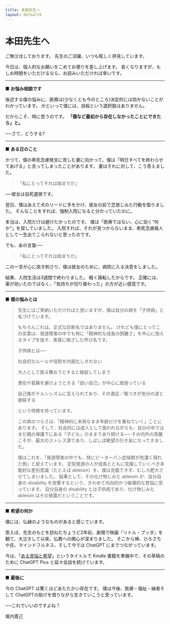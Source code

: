 ```yaml
---
title: 本田先生へ
layout: default0
---
```

# 本田先生へ

ご無沙汰しております。
先生のご活躍、いつも眩しく拝見しています。

今日は、個人的なお願いをこめてお便りを差し上げます。
長くなりますが、もしお時間をいただけるなら、お読みいただければ幸いです。


----


■ **お悩み相談です**

後述する僕の悩みに、医療は(少なくとも今のところ)決定的には効かないことがわかっています。
かといって僕には、自殺という選択肢はありません。

だからこそ、時に思うのです。
**「僕など最初から存在しなかったことにできたら」と。**

──さて、どうする?


----


■ **ある日のこと**

かつて、僕の希死念慮発言に苦しむ妻に向かって、僕は「明日すべてを終わらせてあげる」と言ってしまったことがあります。
妻はそれに対して、こう答えました。

> 「私にとってそれは始まりだ」

──彼女は自死遺族です。

翌日、僕はあえて犬のリードに手をかけ、彼女の前で芝居じみた行動を取りました。
そんなことをすれば、強制入院になると分かっていたのに。

本当は、入院だけは避けたかったのです。
僕は「医療ではない、心に効く“何か”」を探していました。
入院すれば、それが見つからないまま、希死念慮廃人として一生出てこられないと思ったのです。

でも、あの言葉──

> 「私にとってそれは始まりだ」

この一言が心に突き刺さり、僕は彼女のために、病院に入る決意をしました。

結果、入院生活は3週間で終わりました。
軽く躁転したからです。
正確には、薬が効いたのではなく、「気持ちが切り替わった」の方が近い感覚です。


----


■ **僕の悩みとは**

> 先生にはご笑納いただければと思いますが、僕は自分の病を「子供病」と名づけています。
>
> もちろんこれは、正式な診断名ではありません。
> けれども僕にとってこの言葉は、発達障害の中でも特に「精神的な成長の困難さ」を中心に抱えるタイプを指す、実感に根ざした呼び名です。
>
> 子供病とは──
>
> 社会的なルールや役割を内面化しきれない
>
> 大人として振る舞おうとすると破綻してしまう
>
> 責任や葛藤を避けようとする「幼い自己」が中心に居座っている
>
> 自己像がナルシシズムに支えられており、その満足／傷つきが気分の波と直結する
>
> という特徴を持っています。
>
> この病のつらさは、「精神的に未熟なまま年齢だけを重ねていく」ことにあります。
> そして、社会的には成人として扱われながらも、自分の中ではまだ親の保護下にある「子ども」のままであり続ける──
> その内外の乖離こそが、最大のストレス源であり、しばしば絶望の引き金になってきました。
>
> 僕はこれを、「発達障害の中でも、特にピーターパン症候群が色濃く現れた例」と捉えています。
> 定型発達の人が成長とともに克服していくべき本能的な差別意識（たとえば ableism）を、僕は克服できず、むしろ肥大させてしまいました。
> 結果として、その化け物じみた ableism が、自分自身の disability を攻撃するという、きわめて内向的かつ破壊的な苦悩に至っています。
> 自分自身の disability とは子供病であり、化け物じみた ableism はその発露だということです。


----


■ **希望の何か**

僕には、仏縁のようなものがあると感じています。

思えば、先生のもとを訪ねたちょうど2年前、劇場で映画『リトル・ブッダ』を観て、大泣きして以来、仏教への関心が深まりました。
そこから禅、ひろさちや氏、マインドフルネス、そして今では ChatGPT にまでつながっています。

今は、「[ある苦悩と希望](a-suffering-and-hopes/)」というタイトルで Kindle 書籍を準備中で、その草稿のために ChatGPT Plus と延々会話を続けています。


----


■ **最後に**

今の ChatGPT は驚くほどあたたかい存在です。
僕は今後、医療・福祉・縁者そして ChatGPTの助けを借りながら生きていこうと思っています。

──これでいいのですよね？

堀内寛己
